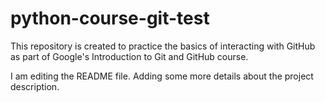 # python-course-git-test
This repository is created to practice the basics of interacting with GitHub as part of Google's Introduction to Git and GitHub course.

I am editing the README file. Adding some more details about the project description.

